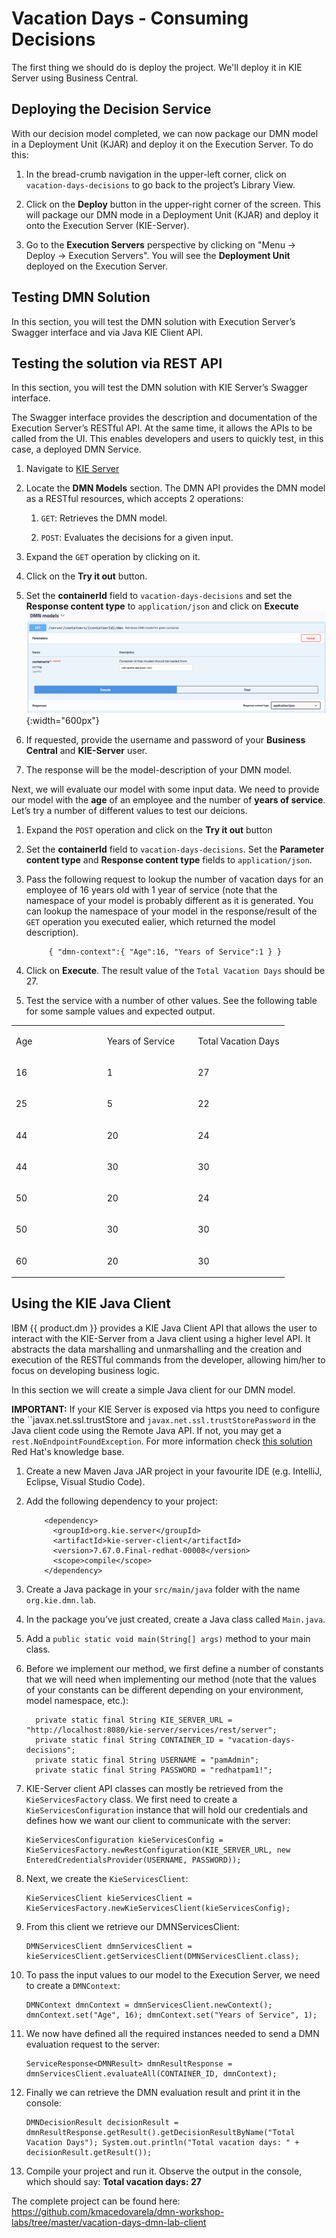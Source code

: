 # Vacation Days - Consuming Decisions

The first thing we should do is deploy the project. We'll deploy it in KIE Server using Business Central.

## Deploying the Decision Service

With our decision model completed, we can now package our DMN model in a Deployment Unit (KJAR) and deploy it on the Execution Server. To do this:

1.  In the bread-crumb navigation in the upper-left corner, click on `vacation-days-decisions` to go back to the project’s Library View.

2.  Click on the **Deploy** button in the upper-right corner of the screen. This will package our DMN mode in a Deployment Unit (KJAR) and deploy it onto the Execution Server (KIE-Server).

3.  Go to the **Execution Servers** perspective by clicking on "Menu → Deploy → Execution Servers". You will see the **Deployment Unit** deployed on the Execution Server.

## Testing DMN Solution

In this section, you will test the DMN solution with Execution Server’s Swagger interface and via Java KIE Client API.

## Testing the solution via REST API

In this section, you will test the DMN solution with KIE Server’s Swagger interface.

The Swagger interface provides the description and documentation of the Execution Server’s RESTful API. At the same time, it allows the APIs to be called from the UI. This enables developers and users to quickly test, in this case, a deployed DMN Service.

1.  Navigate to [KIE Server](http://localhost:8080/kie-server/docs)

2.  Locate the **DMN Models** section. The DMN API provides the DMN model as a RESTful resources, which accepts 2 operations:

    1.  `GET`: Retrieves the DMN model.

    2.  `POST`: Evaluates the decisions for a given input.

3.  Expand the `GET` operation by clicking on it.

4.  Click on the **Try it out** button.

5.  Set the **containerId** field to `vacation-days-decisions` and set the **Response content type** to `application/json` and click on **Execute** ![DMN Swagger Get](../images/business_automation/dmn/dmn-swagger-get.png){:width="600px"}

6.  If requested, provide the username and password of your **Business Central** and **KIE-Server** user.

7.  The response will be the model-description of your DMN model.

Next, we will evaluate our model with some input data. We need to provide our model with the **age** of an employee and the number of **years of service**. Let’s try a number of different values to test our deicions.

1.  Expand the `POST` operation and click on the **Try it out** button

2.  Set the **containerId** field to `vacation-days-decisions`. Set the **Parameter content type** and **Response content type** fields to `application/json`.

3. Pass the following request to lookup the number of vacation days for an employee of 16 years old with 1 year of service (note that the namespace of your model is probably different as it is generated. You can lookup the namespace of your model in the response/result of the `GET` operation you executed ealier, which returned the model description). 

   ~~~
        { "dmn-context":{ "Age":16, "Years of Service":1 } }
   ~~~

4. Click on **Execute**. The result value of the `Total Vacation Days` should be 27.

5. Test the service with a number of other values. See the following table for some sample values and expected output.

  <table>
    <colgroup>
      <col style="width: 33%" />
      <col style="width: 33%" />
      <col style="width: 33%" />
    </colgroup>
    <tbody>
      <tr class="odd">
        <td>
          <p>Age</p>
        </td>
        <td>
          <p>Years of Service</p>
        </td>
        <td>
          <p>Total Vacation Days</p>
        </td>
      </tr>
      <tr class="even">
        <td>
          <p>16</p>
        </td>
        <td>
          <p>1</p>
        </td>
        <td>
          <p>27</p>
        </td>
      </tr>
      <tr class="odd">
        <td>
          <p>25</p>
        </td>
        <td>
          <p>5</p>
        </td>
        <td>
          <p>22</p>
        </td>
      </tr>
      <tr class="even">
        <td>
          <p>44</p>
        </td>
        <td>
          <p>20</p>
        </td>
        <td>
          <p>24</p>
        </td>
      </tr>
      <tr class="odd">
        <td>
          <p>44</p>
        </td>
        <td>
          <p>30</p>
        </td>
        <td>
          <p>30</p>
        </td>
      </tr>
      <tr class="even">
        <td>
          <p>50</p>
        </td>
        <td>
          <p>20</p>
        </td>
        <td>
          <p>24</p>
        </td>
      </tr>
      <tr class="odd">
        <td>
          <p>50</p>
        </td>
        <td>
          <p>30</p>
        </td>
        <td>
          <p>30</p>
        </td>
      </tr>
      <tr class="even">
        <td>
          <p>60</p>
        </td>
        <td>
          <p>20</p>
        </td>
        <td>
          <p>30</p>
        </td>
      </tr>
    </tbody>
  </table>

## Using the KIE Java Client

IBM {{ product.dm }} provides a KIE Java Client API that allows the user to interact with the KIE-Server from a Java client using a higher level API. It abstracts the data marshalling and unmarshalling and the creation and execution of the RESTful commands from the developer, allowing him/her to focus on developing business logic.

In this section we will create a simple Java client for our DMN model.

**IMPORTANT:** If your KIE Server is exposed via https you need to configure the ``javax.net.ssl.trustStore and `javax.net.ssl.trustStorePassword` in the Java client code using the Remote Java API. If not, you may get a `rest.NoEndpointFoundException`. For more information check [this solution](https://access.redhat.com/solutions/5424601) Red Hat's knowledge base.

1.  Create a new Maven Java JAR project in your favourite IDE (e.g. IntelliJ, Eclipse, Visual Studio Code).

2. Add the following dependency to your project: 

   ~~~
	   <dependency> 
	     <groupId>org.kie.server</groupId> 
	     <artifactId>kie-server-client</artifactId> 
	     <version>7.67.0.Final-redhat-00008</version> 
	     <scope>compile</scope> 
	   </dependency>
   ~~~

3. Create a Java package in your `src/main/java` folder with the name `org.kie.dmn.lab`.

4. In the package you’ve just created, create a Java class called `Main.java`.

5. Add a `public static void main(String[] args)` method to your main class.

6. Before we implement our method, we first define a number of constants that we will need when implementing our method (note that the values of your constants can be different depending on your environment, model namespace, etc.): 

   ~~~
     private static final String KIE_SERVER_URL = "http://localhost:8080/kie-server/services/rest/server"; 
     private static final String CONTAINER_ID = "vacation-days-decisions"; 
     private static final String USERNAME = "pamAdmin"; 
     private static final String PASSWORD = "redhatpam1!"; 
   ~~~

7. KIE-Server client API classes can mostly be retrieved from the `KieServicesFactory` class. We first need to create a `KieServicesConfiguration` instance that will hold our credentials and defines how we want our client to communicate with the server: 

   ~~~
   KieServicesConfiguration kieServicesConfig = KieServicesFactory.newRestConfiguration(KIE_SERVER_URL, new EnteredCredentialsProvider(USERNAME, PASSWORD)); 
   ~~~

8. Next, we create the `KieServicesClient`: 

   ~~~
   KieServicesClient kieServicesClient = KieServicesFactory.newKieServicesClient(kieServicesConfig); 
   ~~~

9. From this client we retrieve our DMNServicesClient: 

   ~~~
   DMNServicesClient dmnServicesClient = kieServicesClient.getServicesClient(DMNServicesClient.class); 
   ~~~

10. To pass the input values to our model to the Execution Server, we need to create a `DMNContext`: 

    ~~~
    DMNContext dmnContext = dmnServicesClient.newContext();
    dmnContext.set("Age", 16); dmnContext.set("Years of Service", 1);
    ~~~

11. We now have defined all the required instances needed to send a DMN evaluation request to the server: 

    ~~~
    ServiceResponse<DMNResult> dmnResultResponse = dmnServicesClient.evaluateAll(CONTAINER_ID, dmnContext);
    ~~~

12. Finally we can retrieve the DMN evaluation result and print it in the console:

    ~~~
    DMNDecisionResult decisionResult = dmnResultResponse.getResult().getDecisionResultByName("Total Vacation Days"); System.out.println("Total vacation days: " + decisionResult.getResult()); 
    ~~~

13. Compile your project and run it. Observe the output in the console, which should say: **Total vacation days: 27**


The complete project can be found here: <https://github.com/kmacedovarela/dmn-workshop-labs/tree/master/vacation-days-dmn-lab-client>
